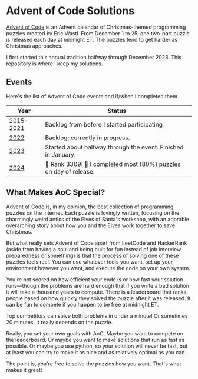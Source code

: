 # Advent of Code Solutions

[Advent of Code](https://adventofcode.com) is an Advent calendar of
Christmas-themed programming puzzles created by Eric Wastl.
From December 1 to 25, one two-part puzzle is released each day at midnight ET.
The puzzles tend to get harder as Christmas approaches.

I first started this annual tradition halfway through December 2023.
This repository is where I keep my solutions.

## Events

Here's the list of Advent of Code events and if/when I completed them.

| Year         | Status                                                             |
|--------------|--------------------------------------------------------------------|
| 2015-2021    | Backlog from before I started participating                        |
| [2022](2022) | Backlog; currently in progress.                                    |
| [2023](2023) | Started about halfway through the event. Finished in January.      |
| [2024](2024) | 🎄 Rank 3309! 🎄 I completed most (80%) puzzles on day of release. |

## What Makes AoC Special?

Advent of Code is, in my opinion, the best collection of programming puzzles on the internet.
Each puzzle is lovingly written, focusing on the charmingly weird antics of the Elves of Santa's workshop,
with an adorable overarching story about how you and the Elves work together to save Christmas.

But what really sets Advent of Code apart from LeetCode and HackerRank
(aside from having a soul and being built for fun instead of job interview preparedness or something)
is that the process of solving one of these puzzles feels real. You can use whatever tools you want, set up
your environment however you want, and execute the code on your own system.

You're not scored on how efficient your code is or how fast your solution runs—though the problems are hard enough
that if you write a bad solution it will take a thousand years to compute.
There is a leaderboard that ranks people based on how quickly they solved the puzzle after it was released. It can be
fun
to compete if you happen to be free at midnight ET.

Top competitors can solve both problems in under a minute!
Or sometimes 20 minutes. It really depends on the puzzle.

Really, you set your own goals with AoC. Maybe you want to compete on the leaderboard. Or maybe you want to make
solutions that run as fast as possible. Or maybe you use python, so your solution will never be fast, but at least you
can try to make it as nice and as relatively optimal as you can.

The point is, you're free to solve the puzzles how you want. That's what makes it great!
